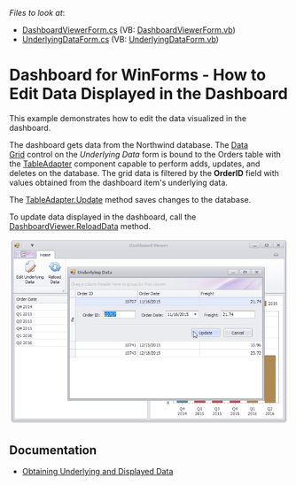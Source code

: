 <!-- default file list -->
*Files to look at*:

* [DashboardViewerForm.cs](./CS/Dashboard_EditData/DashboardViewerForm.cs) (VB: [DashboardViewerForm.vb](./VB/Dashboard_EditData/DashboardViewerForm.vb))
* [UnderlyingDataForm.cs](./CS/Dashboard_EditData/UnderlyingDataForm.cs) (VB: [UnderlyingDataForm.vb](./VB/Dashboard_EditData/UnderlyingDataForm.vb))
<!-- default file list end -->
# Dashboard for WinForms - How to Edit Data Displayed in the Dashboard


This example demonstrates how to edit the data visualized in the dashboard.

The dashboard gets data from the Northwind database. The [Data Grid](https://docs.devexpress.com/WindowsForms/DevExpress.XtraGrid.GridControl) control on the _Underlying Data_ form is bound to the Orders table with the [TableAdapter](https://docs.microsoft.com/en-us/visualstudio/data-tools/fill-datasets-by-using-tableadapters) component capable to perform adds, updates, and deletes on the database. The grid data is filtered by the **OrderID** field with values obtained from the dashboard item's underlying data. 

 The [TableAdapter.Update](https://docs.microsoft.com/en-us/visualstudio/data-tools/update-data-by-using-a-tableadapter) method saves changes to the database.
 
 To update data displayed in the dashboard, call the [DashboardViewer.ReloadData](https://docs.devexpress.com/Dashboard/devexpress.dashboardwin.dashboardviewer.reloaddata.overloads) method.

![screenshot](/images/screenshot.png)

## Documentation

- [Obtaining Underlying and Displayed Data](https://docs.devexpress.com/Dashboard/17269/winforms-dashboard/winforms-viewer/obtaining-underlying-and-displayed-data)
